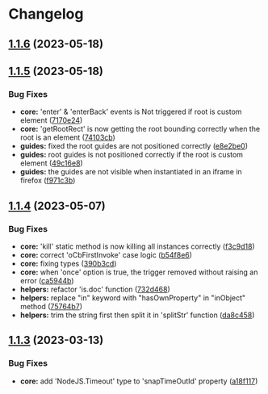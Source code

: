 # Changelog

## [1.1.6](https://github.com/sunshine-themes/intersectionTrigger/compare/v1.1.5...1.1.6) (2023-05-18)

## [1.1.5](https://github.com/sunshine-themes/intersectionTrigger/compare/v1.1.4...v1.1.5) (2023-05-18)


### Bug Fixes

* **core:** 'enter' & 'enterBack' events is Not triggered if root is custom element ([7170e24](https://github.com/sunshine-themes/intersectionTrigger/commit/7170e24935e17fe105ea156106f3df208acd443f))
* **core:** 'getRootRect' is now getting the root bounding correctly when the root is an element ([74103cb](https://github.com/sunshine-themes/intersectionTrigger/commit/74103cb7a9aab5d6bcc25002388008ade4de96ab))
* **guides:** fixed the root guides are not positioned correctly ([e8e2be0](https://github.com/sunshine-themes/intersectionTrigger/commit/e8e2be03224cf8aa5c338721bed3b905e642b9c7))
* **guides:** root guides is not positioned correctly if the root is custom element ([49c16e8](https://github.com/sunshine-themes/intersectionTrigger/commit/49c16e8d8da3a78b02bfd1a38da96c59f1405ece))
* **guides:** the guides are not visible when instantiated in an iframe in firefox ([f971c3b](https://github.com/sunshine-themes/intersectionTrigger/commit/f971c3b873337f0839372d4e8e03fb8af8d456a3))

## [1.1.4](https://github.com/sunshine-themes/intersectionTrigger/compare/v1.1.3...v1.1.4) (2023-05-07)


### Bug Fixes

* **core:** 'kill' static method is now killing all instances correctly ([f3c9d18](https://github.com/sunshine-themes/intersectionTrigger/commit/f3c9d186816b69891fe9f7327c16a769f1716460))
* **core:** correct 'oCbFirstInvoke' case logic ([b54f8e6](https://github.com/sunshine-themes/intersectionTrigger/commit/b54f8e61da2303936af79be94fb4db382366d5ce))
* **core:** fixing types ([390b3cd](https://github.com/sunshine-themes/intersectionTrigger/commit/390b3cde7a5f45b4ad4687a8321408bc43ffbf2d))
* **core:** when 'once' option is true, the trigger removed without raising an error ([ca5944b](https://github.com/sunshine-themes/intersectionTrigger/commit/ca5944bf10c20f6889cde3b350fd8e64e7d3b09f))
* **helpers:** refactor 'is.doc' function ([732d468](https://github.com/sunshine-themes/intersectionTrigger/commit/732d468aa9e2f43758b0d66a7bb52c18863ca2d2))
* **helpers:** replace "in" keyword with "hasOwnProperty" in "inObject" method ([75764b7](https://github.com/sunshine-themes/intersectionTrigger/commit/75764b7aee65d79e3178c5604d993aadf4a4389d))
* **helpers:** trim the string first then split it in 'splitStr' function ([da8c458](https://github.com/sunshine-themes/intersectionTrigger/commit/da8c4589840d2bd164035b982659886788eeb803))

## [1.1.3](https://github.com/sunshine-themes/intersectionTrigger/compare/v1.1.2...v1.1.3) (2023-03-13)


### Bug Fixes

* **core:** add 'NodeJS.Timeout' type to 'snapTimeOutId' property ([a18f117](https://github.com/sunshine-themes/intersectionTrigger/commit/a18f11769c955adba0a36591d25c6d558b155147))
